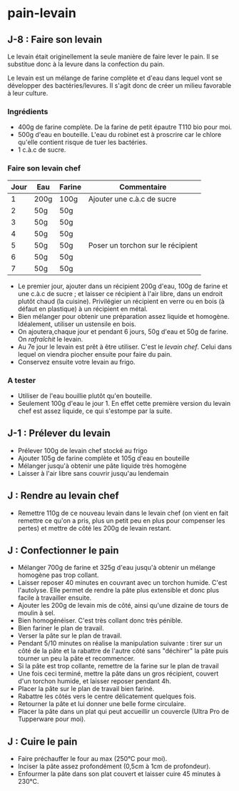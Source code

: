 # pain-levain

## J-8 : Faire son levain

Le levain était originellement la seule manière de faire lever le pain. Il se substitue donc à la levure dans la confection du pain.

Le levain est un mélange de farine complète et d'eau dans lequel vont se développer des bactéries/levures. Il s'agit donc de créer un milieu favorable à leur culture.

### Ingrédients
* 400g de farine complète. De la farine de petit épautre T110 bio pour moi.
* 500g d'eau en bouteille. L'eau du robinet est à proscrire car le chlore qu'elle contient risque de tuer les bactéries.
* 1 c.à.c de sucre.

### Faire son levain chef

| Jour | Eau  | Farine | Commentaire |
| ---- | ---- | ------ | --- |
| 1    | 200g | 100g   | Ajouter une c.à.c de sucre |
| 2    | 50g  | 50g    | |
| 3    | 50g  | 50g    | |
| 4    | 50g  | 50g    | |
| 5    | 50g  | 50g    | Poser un torchon sur le récipient |
| 6    | 50g  | 50g    | |
| 7    | 50g  | 50g    | |

* Le premier jour, ajouter dans un récipient 200g d'eau, 100g de farine et une c.à.c de sucre ; et laisser ce récipient à l'air libre, dans un endroit plutôt chaud (la cuisine). Privilégier un récipient en verre ou en bois (à défaut en plastique) à un récipient en métal.
* Bien mélanger pour obtenir une préparation assez liquide et homogène. Idéalement, utiliser un ustensile en bois.
* On ajoutera,chaque jour et pendant 6 jours, 50g d'eau et 50g de farine. On *rafraîchit* le levain.
* Au 7e jour le levain est prêt à être utiliser. C'est le *levain chef*. Celui dans lequel on viendra piocher ensuite pour faire du pain.
* Conservez ensuite votre levain au frigo.

### A tester

* Utiliser de l'eau bouillie plutôt qu'en bouteille.
* Seulement 100g d'eau le jour 1. En effet cette première version du levain chef est assez liquide, ce qui s'estompe par la suite.

## J-1 : Prélever du levain

* Prélever 100g de levain chef stocké au frigo
* Ajouter 105g de farine complète et 105g d'eau en bouteille
* Mélanger jusqu'à obtenir une pâte liquide très homogène
* Laisser à l'air libre sans couvrir jusqu'au lendemain

## J : Rendre au levain chef

* Remettre 110g de ce nouveau levain dans le levain chef (on vient en fait remettre ce qu'on a pris, plus un petit peu en plus pour compenser les pertes) et mettre de côté les 200g de levain restant.

## J : Confectionner le pain

* Mélanger 700g de farine et 325g d'eau jusqu'à obtenir un mélange homogène pas trop collant.
* Laisser reposer 40 minutes en couvrant avec un torchon humide. C'est l'autolyse. Elle permet de rendre la pâte plus extensible et donc plus facile à travailler ensuite.
* Ajouter les 200g de levain mis de côté, ainsi qu'une dizaine de tours de moulin à sel.
* Bien homogénéiser. C'est très collant donc très pénible.
* Bien fariner le plan de travail.
* Verser la pâte sur le plan de travail.
* Pendant 5/10 minutes on réalise la manipulation suivante : tirer sur un côté de la pâte et la rabattre de l'autre côté sans "déchirer" la pâte puis tourner un peu la pâte et recommencer.
* Si la pâte est trop collante, remettre de la farine sur le plan de travail
* Une fois ceci terminé, mettre la pâte dans un gros récipient, couvert d'un torchon humide, et laisser reposer pendant 4h.
* Placer la pâte sur le plan de travail bien fariné.
* Rabattre les côtés vers le centre délicatement quelques fois.
* Retourner la pâte et lui donner une belle forme circulaire.
* Placer la pâte dans un plat qui peut accueillir un couvercle (Ultra Pro de Tupperware pour moi).

## J : Cuire le pain
* Faire préchauffer le four au max (250°C pour moi).
* Inciser la pâte assez profondément (0,5cm à 1cm de profondeur).
* Enfourmer la pâte dans son plat couvert et laisser cuire 45 minutes à 230°C.


